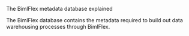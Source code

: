 The BimlFlex metadata database explained

The BimlFlex database contains the metadata required to build out data warehousing processes through BimlFlex. 